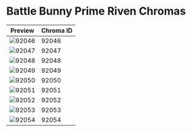# Battle Bunny Prime Riven Chromas

| Preview | Chroma ID |
|---------|-----------|
| ![92046](https://raw.communitydragon.org/latest/plugins/rcp-be-lol-game-data/global/default/v1/champion-chroma-images/92/92046.png) | 92046 |
| ![92047](https://raw.communitydragon.org/latest/plugins/rcp-be-lol-game-data/global/default/v1/champion-chroma-images/92/92047.png) | 92047 |
| ![92048](https://raw.communitydragon.org/latest/plugins/rcp-be-lol-game-data/global/default/v1/champion-chroma-images/92/92048.png) | 92048 |
| ![92049](https://raw.communitydragon.org/latest/plugins/rcp-be-lol-game-data/global/default/v1/champion-chroma-images/92/92049.png) | 92049 |
| ![92050](https://raw.communitydragon.org/latest/plugins/rcp-be-lol-game-data/global/default/v1/champion-chroma-images/92/92050.png) | 92050 |
| ![92051](https://raw.communitydragon.org/latest/plugins/rcp-be-lol-game-data/global/default/v1/champion-chroma-images/92/92051.png) | 92051 |
| ![92052](https://raw.communitydragon.org/latest/plugins/rcp-be-lol-game-data/global/default/v1/champion-chroma-images/92/92052.png) | 92052 |
| ![92053](https://raw.communitydragon.org/latest/plugins/rcp-be-lol-game-data/global/default/v1/champion-chroma-images/92/92053.png) | 92053 |
| ![92054](https://raw.communitydragon.org/latest/plugins/rcp-be-lol-game-data/global/default/v1/champion-chroma-images/92/92054.png) | 92054 |